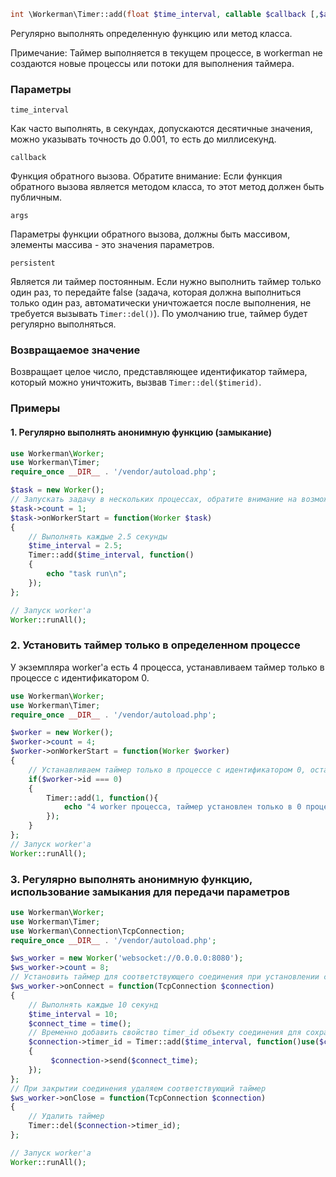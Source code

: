 ```php
int \Workerman\Timer::add(float $time_interval, callable $callback [,$args = array(), bool $persistent = true])
```
Регулярно выполнять определенную функцию или метод класса.

Примечание: Таймер выполняется в текущем процессе, в workerman не создаются новые процессы или потоки для выполнения таймера.

### Параметры
 ``` time_interval ```
 
Как часто выполнять, в секундах, допускаются десятичные значения, можно указывать точность до 0.001, то есть до миллисекунд.


 ``` callback ```
 
Функция обратного вызова. Обратите внимание: Если функция обратного вызова является методом класса, то этот метод должен быть публичным.


 ``` args ```
 
Параметры функции обратного вызова, должны быть массивом, элементы массива - это значения параметров.


 ``` persistent ```
 
Является ли таймер постоянным. Если нужно выполнить таймер только один раз, то передайте false (задача, которая должна выполниться только один раз, автоматически уничтожается после выполнения, не требуется вызывать `Timer::del()`). По умолчанию true, таймер будет регулярно выполняться.

### Возвращаемое значение
Возвращает целое число, представляющее идентификатор таймера, который можно уничтожить, вызвав `Timer::del($timerid)`.

### Примеры

#### 1. Регулярно выполнять анонимную функцию (замыкание)
```php
use Workerman\Worker;
use Workerman\Timer;
require_once __DIR__ . '/vendor/autoload.php';

$task = new Worker();
// Запускать задачу в нескольких процессах, обратите внимание на возможные проблемы с конкурентностью работы приложения в нескольких процессах
$task->count = 1;
$task->onWorkerStart = function(Worker $task)
{
    // Выполнять каждые 2.5 секунды
    $time_interval = 2.5;
    Timer::add($time_interval, function()
    {
        echo "task run\n";
    });
};

// Запуск worker'а
Worker::runAll();
```

### 2. Установить таймер только в определенном процессе

У экземпляра worker'а есть 4 процесса, устанавливаем таймер только в процессе с идентификатором 0.

```php
use Workerman\Worker;
use Workerman\Timer;
require_once __DIR__ . '/vendor/autoload.php';

$worker = new Worker();
$worker->count = 4;
$worker->onWorkerStart = function(Worker $worker)
{
    // Устанавливаем таймер только в процессе с идентификатором 0, остальные процессы (1, 2, 3) таймер не имеют
    if($worker->id === 0)
    {
        Timer::add(1, function(){
            echo "4 worker процесса, таймер установлен только в 0 процессе\n";
        });
    }
};
// Запуск worker'а
Worker::runAll();
```

### 3. Регулярно выполнять анонимную функцию, использование замыкания для передачи параметров
```php
use Workerman\Worker;
use Workerman\Timer;
use Workerman\Connection\TcpConnection;
require_once __DIR__ . '/vendor/autoload.php';

$ws_worker = new Worker('websocket://0.0.0.0:8080');
$ws_worker->count = 8;
// Установить таймер для соответствующего соединения при установлении соединения
$ws_worker->onConnect = function(TcpConnection $connection)
{
    // Выполнять каждые 10 секунд
    $time_interval = 10;
    $connect_time = time();
    // Временно добавить свойство timer_id объекту соединения для сохранения идентификатора таймера
    $connection->timer_id = Timer::add($time_interval, function()use($connection, $connect_time)
    {
         $connection->send($connect_time);
    });
};
// При закрытии соединения удаляем соответствующий таймер
$ws_worker->onClose = function(TcpConnection $connection)
{
    // Удалить таймер
    Timer::del($connection->timer_id);
};

// Запуск worker'а
Worker::runAll();
```
